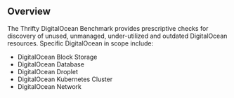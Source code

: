 ## Overview

The Thrifty DigitalOcean Benchmark provides prescriptive checks for discovery of unused, unmanaged, under-utilized and outdated DigitalOcean resources. Specific DigitalOcean in scope include:

* DigitalOcean Block Storage
* DigitalOcean Database
* DigitalOcean Droplet
* DigitalOcean Kubernetes Cluster
* DigitalOcean Network